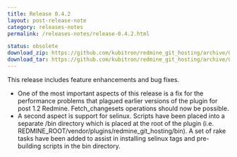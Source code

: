 ```yaml
---
title: Release 0.4.2
layout: post-release-note
category: releases-notes
permalink: /releases-notes/release-0.4.2.html

status: obsolete
download_zip: https://github.com/kubitron/redmine_git_hosting/archive/0.4.2x.zip
download_tar: https://github.com/kubitron/redmine_git_hosting/archive/0.4.2x.tar.gz
---
```


This release includes feature enhancements and bug fixes.

* One of the most important aspects of this release is a fix for the performance problems that plagued earlier versions of the plugin for post 1.2 Redmine. Fetch_changesets operations should now be possible.
* A second aspect is support for selinux.  Scripts have been placed into a separate /bin directory which is placed at the root of the plugin (i.e. REDMINE_ROOT/vendor/plugins/redmine_git_hosting/bin).  A set of rake tasks have been added to assist in installing selinux tags and pre-building scripts in the bin directory.
